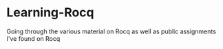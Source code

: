 # Learning-Rocq
Going through the various material on Rocq as well as public assignments I've found on Rocq
